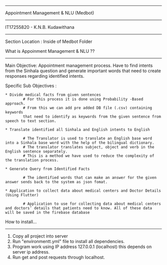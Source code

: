 *************************************
Appointment Management & NLU (Medbot)
*************************************
IT17255820 - K.N.B. Kudawithana
_____________________________________

Section Location : Inside of Medbot Folder 


What is Appoinment Management & NLU ??
______________________________________

Main Objective: 
	Appointment management process. Have to find intents from the Sinhala question and generate important words that need to create responses regarding identified intents.   
	
Specific Sub Objectives :
	
	* Divide medical facts from given sentences
			# For this process it is done using Probability -Based approach. 
			# From this we can add pre added DB file (.csv) containing keywords 
			that need to identify as keywords from the given sentence from speech to text section. 
			
	* Translate identified all Sinhala and English intents to English
		
			# The Translator is used to translate an English base word into a Sinhala base word with the help of the bilingual dictionary. 
			# The translator translates subject, object and verb in the English sentence separately. 
			# This is a method we have used to reduce the complexity of the translation process. 
			
	* Generate Query from Identified Facts 
	
			# The identified words that can make an answer for the given answer sends back to the system as json fomat.   
	
	* Application to collect data about medical centers and Doctor Details (Using Flutter)
	
			# Application to use for collecting data about medical centers and doctors’ details that patients need to know. All of these data will be saved in the firebase database
	

How to install...
_________________________

1. Copy all project into server
2. Run "environmentt.yml" file to install all dependencies.
3. Program work using IP address 127.0.0.1 (localhost) this depends on server ip address.
4. Run get and post requests through localhost.